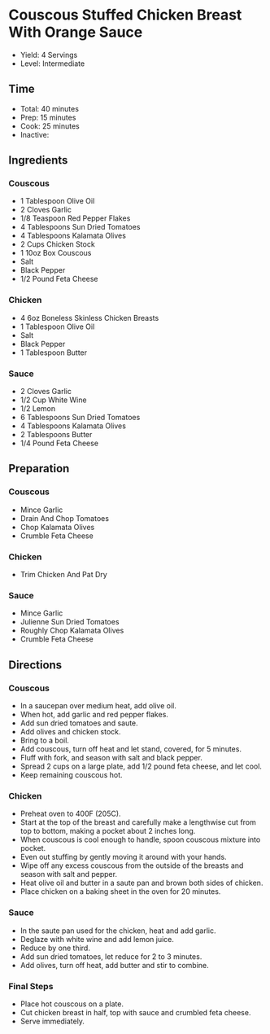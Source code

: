 # Couscous Stuffed Chicken Breast With Orange Sauce

* Yield: 4 Servings
* Level: Intermediate

## Time

* Total: 40 minutes
* Prep: 15 minutes
* Cook: 25 minutes
* Inactive: 

## Ingredients

### Couscous

* 1 Tablespoon Olive Oil
* 2 Cloves Garlic
* 1/8 Teaspoon Red Pepper Flakes
* 4 Tablespoons Sun Dried Tomatoes
* 4 Tablespoons Kalamata Olives
* 2 Cups Chicken Stock
* 1 10oz Box Couscous
* Salt
* Black Pepper
* 1/2 Pound Feta Cheese

### Chicken

* 4 6oz Boneless Skinless Chicken Breasts
* 1 Tablespoon Olive Oil
* Salt
* Black Pepper
* 1 Tablespoon Butter

### Sauce

* 2 Cloves Garlic
* 1/2 Cup White Wine
* 1/2 Lemon
* 6 Tablespoons Sun Dried Tomatoes
* 4 Tablespoons Kalamata Olives
* 2 Tablespoons Butter
* 1/4 Pound Feta Cheese

## Preparation

### Couscous

* Mince Garlic
* Drain And Chop Tomatoes
* Chop Kalamata Olives
* Crumble Feta Cheese

### Chicken

* Trim Chicken And Pat Dry

### Sauce

* Mince Garlic
* Julienne Sun Dried Tomatoes
* Roughly Chop Kalamata Olives
* Crumble Feta Cheese

## Directions

### Couscous

* In a saucepan over medium heat, add olive oil.
* When hot, add garlic and red pepper flakes.
* Add sun dried tomatoes and saute.
* Add olives and chicken stock.
* Bring to a boil.
* Add couscous, turn off heat and let stand, covered, for 5 minutes.
* Fluff with fork, and season with salt and black pepper.
* Spread 2 cups on a large plate, add 1/2 pound feta cheese, and let cool.
* Keep remaining couscous hot.

### Chicken

* Preheat oven to 400F (205C).
* Start at the top of the breast and carefully make a lengthwise cut from top to bottom, making a pocket about 2 inches long.
* When couscous is cool enough to handle, spoon couscous mixture into pocket.
* Even out stuffing by gently moving it around with your hands.
* Wipe off any excess couscous from the outside of the breasts and season with salt and pepper.
* Heat olive oil and butter in a saute pan and brown both sides of chicken.
* Place chicken on a baking sheet in the oven for 20 minutes.

### Sauce

* In the saute pan used for the chicken, heat and add garlic.
* Deglaze with white wine and add lemon juice.
* Reduce by one third.
* Add sun dried tomatoes, let reduce for 2 to 3 minutes.
* Add olives, turn off heat, add butter and stir to combine.

### Final Steps

* Place hot couscous on a plate.
* Cut chicken breast in half, top with sauce and crumbled feta cheese.
* Serve immediately.